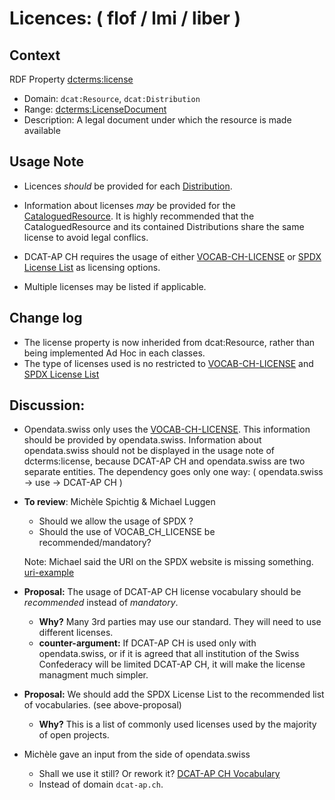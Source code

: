 # Licences: ( flof / lmi / liber )

## Context
RDF Property [dcterms:license](https://www.w3.org/TR/vocab-dcat-3/#Property:resource_license)
  * Domain: `dcat:Resource`, `dcat:Distribution` 
  * Range: [dcterms:LicenseDocument](http://purl.org/dc/terms/LicenseDocument)
  * Description: A legal document under which the resource is made available



## Usage Note
* Licences *should* be provided for each [Distribution](https://semiceu.github.io/DCAT-AP/releases/3.0.0/#Distribution).
* Information about licenses *may* be provided for the [CataloguedResource](https://semiceu.github.io/DCAT-AP/releases/3.0.0/#CataloguedResource). It is highly recommended that the CataloguedResource and its contained Distributions share the same license to avoid legal conflics.
* DCAT-AP CH requires the usage of either [VOCAB-CH-LICENSE](https://www.dcat-ap.ch/vocabulary/licenses/20240716.html) or [SPDX License List](https://spdx.org/licenses/) as licensing options.

* Multiple licenses may be listed if applicable.


## Change log
- The license property is now inherided from dcat:Resource, rather than being implemented Ad Hoc in each classes.
- The type of licenses used is no restricted to [VOCAB-CH-LICENSE](https://www.dcat-ap.ch/vocabulary/licenses/20240716.html) and [SPDX License List](https://spdx.org/licenses/)


## Discussion:

* Opendata.swiss only uses the [VOCAB-CH-LICENSE](https://www.dcat-ap.ch/vocabulary/licenses/20240716.html). This information should be provided by opendata.swiss. Information about opendata.swiss should not be displayed in the usage note of dcterms:license, because DCAT-AP CH and opendata.swiss are two separate entities. The dependency goes only one way: ( opendata.swiss → use → DCAT-AP CH )

* **To review**: Michèle Spichtig & Michael Luggen
  * Should we allow the usage of SPDX ?
  * Should the use of VOCAB_CH_LICENSE be recommended/mandatory?

  Note: Michael said the URI on the SPDX website is missing something. [uri-example](https://prateekvjoshi.com/wp-content/uploads/2014/02/uri-vs-url-vs-urn.jpg)

- **Proposal:** The usage of DCAT-AP CH license vocabulary should be *recommended* instead of *mandatory*.  
  - **Why?** Many 3rd parties may use our standard. They will need to use different licenses. 
  - **counter-argument:** If DCAT-AP CH is used only with opendata.swiss, or if it is agreed that all institution of the Swiss Confederacy will be limited DCAT-AP CH, it will make the license managment much simpler.

- **Proposal:** We should add the SPDX License List to the recommended list of vocabularies.  (see above-proposal)
  - **Why?** This is a list of commonly used licenses used by the majority of open projects. 

- Michèle gave an input from the side of opendata.swiss
  - Shall we use it still? Or rework it? [DCAT-AP CH Vocabulary](https://dcat-ap.ch/vocabulary/licenses/20210623.html)
  - Instead of domain `dcat-ap.ch`.
